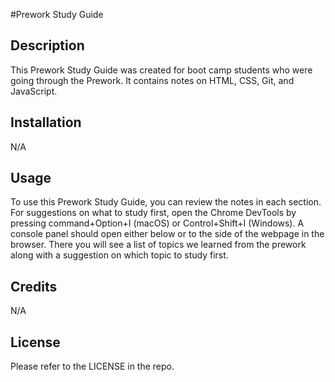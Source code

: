 #Prework Study Guide

## Description
This Prework Study Guide was created for boot camp students who were going through the Prework. It contains notes on HTML, CSS, Git, and JavaScript.

## Installation
N/A

## Usage
To use this Prework Study Guide, you can review the notes in each section. For suggestions on what to study first, open the Chrome DevTools by pressing command+Option+I (macOS) or Control+Shift+I (Windows). A console panel should open either below or to the side of the webpage in the browser. There you will see a list of topics we learned from the prework along with a suggestion on which topic to study first.

## Credits
N/A

## License
Please refer to the LICENSE in the repo.
